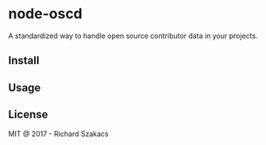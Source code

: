 node-oscd
=========

A standardized way to handle open source contributor data in your projects.

Install
-------

Usage
-----

License
-------

MIT @ 2017 - Richard Szakacs
